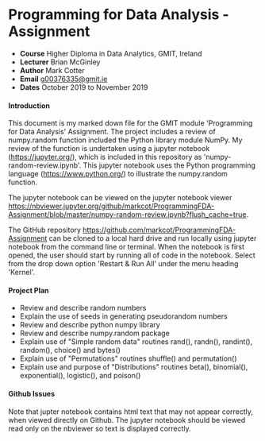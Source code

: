 # Programming for Data Analysis - Assignment
- **Course** Higher Diploma in Data Analytics, GMIT, Ireland
- **Lecturer** Brian McGinley
- **Author** Mark Cotter
- **Email** g00376335@gmit.ie
- **Dates** October 2019 to November 2019

#### Introduction
This document is my marked down file for the GMIT module 'Programming for Data Analysis' Assignment. The project includes a review of numpy.random function included the Python library module NumPy. My review of the function is undertaken using a jupyter notebook (https://jupyter.org/), which is included in this repository as 'numpy-random-review.ipynb'. This jupyter notebook uses the Python programming language (https://www.python.org/) to illustrate the numpy.random function.

The jupyter notebook can be viewed on the jupyter notebook viewer https://nbviewer.jupyter.org/github/markcot/ProgrammingFDA-Assignment/blob/master/numpy-random-review.ipynb?flush_cache=true.

The GitHub repository https://github.com/markcot/ProgrammingFDA-Assignment can be cloned to a local hard drive and run locally using jupyter notebook from the command line or terminal. When the notebook is first opened, the user should start by running all of code in the notebook. Select from the drop down option 'Restart & Run All' under the menu heading 'Kernel'.

#### Project Plan

- Review and describe random numbers
- Explain the use of seeds in generating pseudorandom numbers
- Review and describe python numpy library
- Review and describe numpy.random package
- Explain use of "Simple random data" routines rand(), randn(), randint(), random(), choice() and bytes()
- Explain use of "Permutations" routines shuffle() and permutation()
- Explain use and purpose of "Distributions" routines beta(), binomial(), exponential(), logistic(), and poison()

#### Github Issues
Note that jupter notebook contains html text that may not appear correctly, when viewed directly on Github. The jupyter notebook should be viewed read only on the nbviewer so text is displayed correctly.
